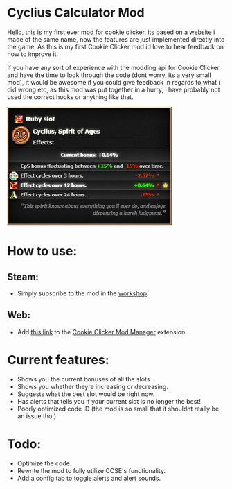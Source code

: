 # Cyclius Calculator Mod
Hello, this is my first ever mod for cookie clicker, its based on a <a href="https://zypa.github.io/cyclius-calc/">website</a> i made of the same name, now the features are just implemented directly into the game.
As this is my first Cookie Clicker mod id love to hear feedback on how to improve it.

If you have any sort of experience with the modding api for Cookie Clicker and have the time to look through the code (dont worry, its a very small mod), it would be awesome if you could give feedback in regards to what i did wrong etc, as this mod was put together in a hurry, i have probably not used the correct hooks or anything like that.

<img src="preview.png" />

# How to use:
## Steam:
- Simply subscribe to the mod in the <a href="https://steamcommunity.com/sharedfiles/filedetails/?id=2956666658">workshop</a>.
## Web:
- Add <a href="https://zypa.github.io/cyclius-calc-mod/main.js">this link</a> to the <a href="https://chrome.google.com/webstore/detail/cookie-clicker-mod-manage/gehplcbdghdjeinldbgkjdffgkdcpned">Cookie Clicker Mod Manager</a> extension.

# Current features:
- Shows you the current bonuses of all the slots.
- Shows you whether theyre increasing or decreasing.
- Suggests what the best slot would be right now.
- Has alerts that tells you if your current slot is no longer the best!
- Poorly optimized code :D (the mod is so small that it shouldnt really be an issue tho.)

# Todo:
- Optimize the code.
- Rewrite the mod to fully utilize CCSE's functionality.
- Add a config tab to toggle alerts and alert sounds.
